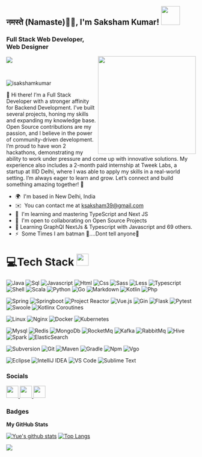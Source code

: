 <p><img src="https://github.com/halfrost/halfrost/blob/master/icons/header_.png" alt=""></p>
  <h2>नमस्ते (Namaste)🙏🏻, I'm Saksham Kumar! <img src="https://media.giphy.com/media/12oufCB0MyZ1Go/giphy.gif" width="50"></h2>
<img align="right" src="https://media.giphy.com/media/M9gbBd9nbDrOTu1Mqx/giphy.gif" width="260" style="margin-top: 60px !important;">


### Full Stack Web Developer, Web Designer

<p align="left"> <img src="https://readme-typing-svg.herokuapp.com/?lines=Open+Source+Enthusiast;Always%20developing%20my%20skills&amp;center=false&amp;width=380&amp;height=28"></p>
<p><a target="_blank" href="https://www.linkedin.com/in/saksham-kumar-274742248"><img src="https://img.shields.io/badge/LinkedIn-Saksham-blue" alt=""></a>
<a target="_blank" href="mailto:ksaksham39@gmail.com"><img src="https://img.shields.io/badge/Gmail-ksaksham39@gmail.com-red" alt=""></a></p>
<p align="left"> <img src="https://komarev.com/ghpvc/?username=isakshamkumar&label=Profile%20views&color=0e75b6&style=flat" alt="isakshamkumar" /> </p>
👋 Hi there! I’m a Full Stack Developer with a stronger affinity for Backend Development. I’ve built several projects, honing my skills and expanding my knowledge base. Open Source contributions are my passion, and I believe in the power of community-driven development. I’m proud to have won 2 hackathons, demonstrating my ability to work under pressure and come up with innovative solutions. My experience also includes a 2-month paid internship at Tweek Labs, a startup at IIID Delhi, where I was able to apply my skills in a real-world setting. I’m always eager to learn and grow. Let’s connect and build something amazing together! 🚀

* 🌍  I'm based in New Delhi, India
* ✉️  You can contact me at [ksaksham39@gmail.com](mailto:ksaksham39@gmail.com)
* 🧠  I'm learning and mastering TypeScript and Next JS
* 🤝  I'm open to collaborating on Open Source Projects
* 🥀 Learning GraphQl NextJs & Typescript
  with Javascript and 69 others.
* ⚡  Some Times I am batman 🦇....Dont tell anyone🤫

  
<h1 id="tech-stack">💻Tech Stack <img src="https://media2.giphy.com/media/QssGEmpkyEOhBCb7e1/giphy.gif?cid=ecf05e47a0n3gi1bfqntqmob8g9aid1oyj2wr3ds3mg700bl&amp;rid=giphy.gif" width="32px"></h1>


<p><img src="http://img.shields.io/badge/-Java-e8892f?style=flat-square&amp;logo=java&amp;logoColor=white" alt="Java">
<img src="http://img.shields.io/badge/-Sql-00758f?style=flat-square&amp;logo=Mysql&amp;logoColor=white" alt="Sql">
<img src="http://img.shields.io/badge/-Javascript-fcd400?style=flat-square&amp;logo=javascript&amp;logoColor=black" alt="Javascript">
<img src="http://img.shields.io/badge/-Html-e24c27?style=flat-square&amp;logo=html5&amp;logoColor=white" alt="Html">
<img src="http://img.shields.io/badge/-Css-2a65f1?style=flat-square&amp;logo=css3&amp;logoColor=white" alt="Css">
<img src="http://img.shields.io/badge/-Sass-cc6699?style=flat-square&amp;logo=sass&amp;logoColor=white" alt="Sass">
<img src="http://img.shields.io/badge/-Less-254c7d?style=flat-square&amp;logo=less&amp;logoColor=white" alt="Less">
<img src="http://img.shields.io/badge/-Typescript-3178c6?style=flat-square&amp;logo=typescript&amp;logoColor=white" alt="Typescript">
<img src="http://img.shields.io/badge/-Shell-c9c9c9?style=flat-square&amp;logo=gnu-bash&amp;logoColor=black" alt="Shell">
<img src="http://img.shields.io/badge/-Scala-dd3734?style=flat-square&amp;logo=scala&amp;logoColor=white" alt="Scala">
<img src="http://img.shields.io/badge/-Python-346e9e?style=flat-square&amp;logo=python&amp;logoColor=white" alt="Python">
<img src="http://img.shields.io/badge/-Go-69d7e4?style=flat-square&amp;logo=go&amp;logoColor=black" alt="Go">
<img src="http://img.shields.io/badge/-Markdown-white?style=flat-square&amp;logo=markdown&amp;logoColor=black" alt="Markdown">
<img src="http://img.shields.io/badge/-Kotlin-7f52ff?style=flat-square&amp;logo=kotlin&amp;logoColor=white" alt="Kotlin">
<img src="http://img.shields.io/badge/-Php-767bb3?style=flat-square&amp;logo=php&amp;logoColor=white" alt="Php"></p>
<p><img src="http://img.shields.io/badge/-Spring-6db33f?style=flat-square&amp;logo=spring&amp;logoColor=white" alt="Spring">
<img src="http://img.shields.io/badge/-Springboot-629e3a?style=flat-square&amp;logo=springboot&amp;logoColor=white" alt="Springboot">
<img src="http://img.shields.io/badge/-Project%20Reactor-6db33f?style=flat-square&amp;logo=react&amp;logoColor=white" alt="Project Reactor">
<img src="http://img.shields.io/badge/-Vue.js-41b883?style=flat-square&amp;logo=vue.js&amp;logoColor=white" alt="Vue.js">
<img src="http://img.shields.io/badge/-Gin-3190d1?style=flat-square&amp;logo=go&amp;logoColor=white" alt="Gin">
<img src="http://img.shields.io/badge/-Flask-white?style=flat-square&amp;logo=flask&amp;logoColor=black" alt="Flask">
<img src="http://img.shields.io/badge/-Pytest-white?style=flat-square&amp;logo=pytest" alt="Pytest">
<img src="http://img.shields.io/badge/-Swoole-338eef?style=flat-square&amp;logo=php&amp;logoColor=white" alt="Swoole">
<img src="http://img.shields.io/badge/-Kotlinx%20Coroutines-7f52ff?style=flat-square&amp;logo=kotlin&amp;logoColor=white" alt="Kotlinx Coroutines"></p>
<p><img src="http://img.shields.io/badge/-Linux-fad134?style=flat-square&amp;logo=linux&amp;logoColor=black" alt="Linux">
<img src="http://img.shields.io/badge/-Nginx-2b9900?style=flat-square&amp;logo=nginx&amp;logoColor=white" alt="Nginx">
<img src="http://img.shields.io/badge/-Docker-3596ed?style=flat-square&amp;logo=docker&amp;logoColor=white" alt="Docker">
<img src="http://img.shields.io/badge/-Kubernetes-326de6?style=flat-square&amp;logo=kubernetes&amp;logoColor=white" alt="Kubernetes"></p>
<p><img src="http://img.shields.io/badge/-Mysql-white?style=flat-square&amp;logo=mysql" alt="Mysql">
<img src="http://img.shields.io/badge/-Redis-white?style=flat-square&amp;logo=redis" alt="Redis">
<img src="http://img.shields.io/badge/-MongoDb-white?style=flat-square&amp;logo=mongodb" alt="MongoDb">
<img src="http://img.shields.io/badge/-RocketMq-white?style=flat-square&amp;logo=apacherocketmq" alt="RocketMq">
<img src="http://img.shields.io/badge/-Kafka-white?style=flat-square&amp;logo=apachekafka&amp;logoColor=black" alt="Kafka">
<img src="http://img.shields.io/badge/-RabbitMq-white?style=flat-square&amp;logo=rabbitmq" alt="RabbitMq">
<img src="http://img.shields.io/badge/-Hive-white?style=flat-square&amp;logo=apachehive" alt="Hive">
<img src="http://img.shields.io/badge/-Spark-white?style=flat-square&amp;logo=apachespark" alt="Spark">
<img src="http://img.shields.io/badge/-ElasticSearch-white?style=flat-square&amp;logo=elasticsearch&amp;logoColor=black" alt="ElasticSearch"></p>
<p><img src="http://img.shields.io/badge/-Subversion-white?style=flat-square&amp;logo=subversion" alt="Subversion">
<img src="http://img.shields.io/badge/-Git-white?style=flat-square&amp;logo=git" alt="Git">
<img src="http://img.shields.io/badge/-Maven-white?style=flat-square&amp;logo=apachemaven&amp;logoColor=bc2043" alt="Maven">
<img src="http://img.shields.io/badge/-Gradle-white?style=flat-square&amp;logo=gradle&amp;logoColor=09303a" alt="Gradle">
<img src="http://img.shields.io/badge/-Npm-white?style=flat-square&amp;logo=npm&amp;logoColor=white" alt="Npm">
<img src="http://img.shields.io/badge/-Vgo-white?style=flat-square&amp;logo=go" alt="Vgo"></p>
<p><img src="http://img.shields.io/badge/-Eclipse-41347e?style=flat-square&amp;logo=eclipse&amp;logoColor=white" alt="Eclipse">
<img src="http://img.shields.io/badge/-IntelliJ%20IDEA-black?style=flat-square&amp;logo=intellijidea&amp;logoColor=white" alt="IntelliJ IDEA">
<img src="http://img.shields.io/badge/-VS%20Code-black?style=flat-square&amp;logo=visualstudiocode&amp;logoColor=3aa7f2" alt="VS Code">
<img src="http://img.shields.io/badge/-Sublime%20Text-484848?style=flat-square&amp;logo=sublimetext" alt="Sublime Text"></p>


### Socials

<p align="left"> <a href="https://www.github.com/isakshamkumar" target="_blank" rel="noreferrer"> <picture> <source media="(prefers-color-scheme: dark)" srcset="https://raw.githubusercontent.com/danielcranney/readme-generator/main/public/icons/socials/github-dark.svg" /> <source media="(prefers-color-scheme: light)" srcset="https://raw.githubusercontent.com/danielcranney/readme-generator/main/public/icons/socials/github.svg" /> <img src="https://raw.githubusercontent.com/danielcranney/readme-generator/main/public/icons/socials/github.svg" width="32" height="32" /> </picture> </a> <a href="http://www.instagram.com/i_sakshamkumar" target="_blank" rel="noreferrer"> <picture> <source media="(prefers-color-scheme: dark)" srcset="undefined" /> <source media="(prefers-color-scheme: light)" srcset="https://raw.githubusercontent.com/danielcranney/readme-generator/main/public/icons/socials/instagram.svg" /> <img src="https://raw.githubusercontent.com/danielcranney/readme-generator/main/public/icons/socials/instagram.svg" width="32" height="32" /> </picture> </a> <a href="https://www.linkedin.com/in/saksham-kumar-274742248/" target="_blank" rel="noreferrer"> <picture> <source media="(prefers-color-scheme: dark)" srcset="https://raw.githubusercontent.com/danielcranney/readme-generator/main/public/icons/socials/linkedin-dark.svg" /> <source media="(prefers-color-scheme: light)" srcset="https://raw.githubusercontent.com/danielcranney/readme-generator/main/public/icons/socials/linkedin.svg" /> <img src="https://raw.githubusercontent.com/danielcranney/readme-generator/main/public/icons/socials/linkedin.svg" width="32" height="32" /> </picture> </a></p>

### Badges

<b>My GitHub Stats</b>

<p><a href="https://github.com/isakshamkumar/github-readme-stats"><img src="https://github-readme-stats.vercel.app/api?username=isakshamkumar&amp;theme=material-palenight&amp;count_private=true&amp;hide=contribs" alt="Yue's github stats"></a>
<a href="https://github.com/isakshamkumar/github-readme-stats"><img src="https://github-readme-stats.vercel.app/api/top-langs/?username=isakshamkumar&amp;theme=material-palenight&amp;hide=Jupyter&amp;layout=compact" alt="Top Langs"></a></p>

<a href="http://www.github.com/isakshamkumar"><img src="https://github-readme-streak-stats.herokuapp.com/?user=isakshamkumar&stroke=ffffff&background=1c1917&ring=facc15&fire=facc15&currStreakNum=ffffff&currStreakLabel=facc15&sideNums=ffffff&sideLabels=ffffff&dates=ffffff&hide_border=true" /></a>


